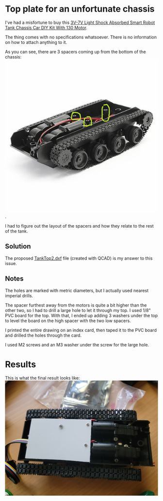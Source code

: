 # Top plate for an unfortunate chassis

I've had a misfortune to buy this [3V-7V Light Shock Absorbed Smart Robot Tank Chassis Car DIY Kit With 130 Motor](https://usa.banggood.com/3V-7V-Light-Shock-Absorbed-Smart-Robot-Tank-Chassis-Car-DIY-Kit-With-130-Motor-p-1155263.html). 

The thing comes with no specifications whatsoever. There is no information on how to attach anything to it.

As you can see, there are 3 spacers coming up from the bottom of the chassis: ![chassis](images/chassis.jpg). 

I had to figure out the layout of the spacers and how they relate to the rest of the tank.

## Solution

The proposed [TankTop2.dxf](TankTop2.dxf) file (created with QCAD) is my answer to this issue.

## Notes

The holes are marked with metric diameters, but I actually used nearest imperial drills.

The spacer furthest away from the motors is quite a bit higher than the other two, so I had to drill a large hole to let it through my top. I used 1/8" PVC board for the top. With that, I ended up adding 3 washers under the top to level the board on the high spacer with the two low spacers.

I printed the entire drawing on an index card, then taped it to the PVC board and drilled the holes through the card.

I used M2 screws and an M3 washer under the screw for the large hole.

# Results

This is what the final result looks like: ![final](images/final.jpg)
